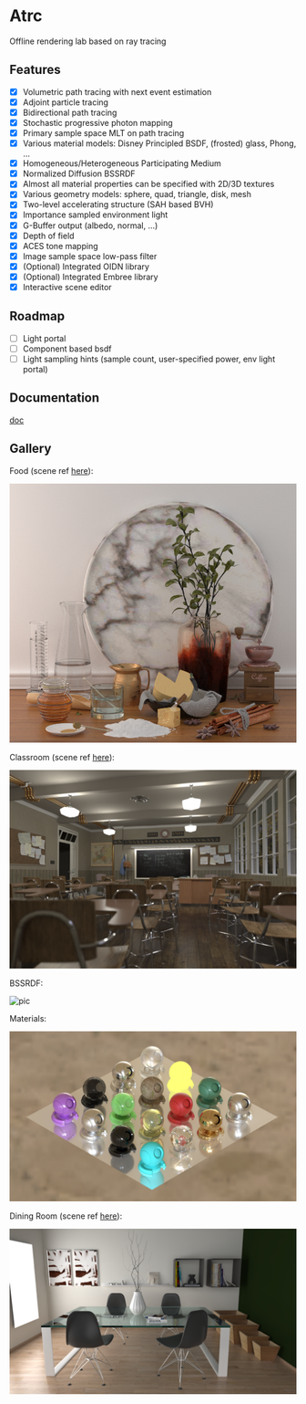 # Atrc

Offline rendering lab based on ray tracing

## Features

- [x] Volumetric path tracing with next event estimation
- [x] Adjoint particle tracing
- [x] Bidirectional path tracing
- [x] Stochastic progressive photon mapping
- [x] Primary sample space MLT on path tracing
- [x] Various material models: Disney Principled BSDF, (frosted) glass, Phong, ...
- [x] Homogeneous/Heterogeneous Participating Medium
- [x] Normalized Diffusion BSSRDF
- [x] Almost all material properties can be specified with 2D/3D textures
- [x] Various geometry models: sphere, quad, triangle, disk, mesh
- [x] Two-level accelerating structure (SAH based BVH)
- [x] Importance sampled environment light
- [x] G-Buffer output (albedo, normal, ...)
- [x] Depth of field
- [x] ACES tone mapping
- [x] Image sample space low-pass filter
- [x] (Optional) Integrated OIDN library
- [x] (Optional) Integrated Embree library
- [x] Interactive scene editor

## Roadmap

- [ ] Light portal
- [ ] Component based bsdf
- [ ] Light sampling hints (sample count, user-specified power, env light portal)

## Documentation

[doc](https://airguanz.github.io/atrc_doc/doc.html)

## Gallery

Food (scene ref [here](https://luxcorerender.org/download/)):

![0](./doc/gallery/food.png)

Classroom (scene ref [here](https://www.blender.org/download/demo-files/)):

![pic](./doc/gallery/classroom.png)

BSSRDF:

![pic](./doc/gallery/dragon.png)

Materials:

![1](./doc/gallery/materials.png)

Dining Room (scene ref [here](https://www.blendswap.com/blends/view/86457)):

![2](./doc/gallery/dining.png)


